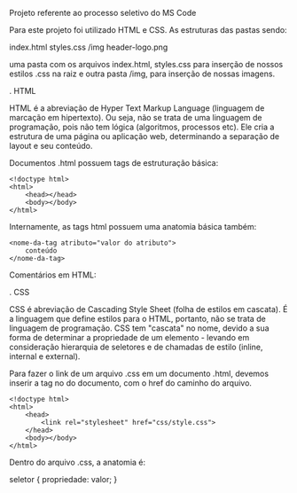 Projeto referente ao processo seletivo do MS Code

Para este projeto foi utilizado HTML e CSS. As estruturas das pastas sendo:

index.html
styles.css
/img
    header-logo.png

uma pasta com os arquivos index.html, styles.css para inserção de nossos estilos .css na raiz e outra pasta /img, para inserção de nossas imagens.

. HTML

HTML é a abreviação de Hyper Text Markup Language (linguagem de marcação em hipertexto). Ou seja, não se trata de uma linguagem de programação, pois não tem lógica (algoritmos, processos etc). Ele cria a estrutura de uma página ou aplicação web, determinando a separação de layout e seu conteúdo.

Documentos .html possuem tags de estruturação básica:

```
<!doctype html>
<html>
    <head></head>
    <body></body>
</html>
```

Internamente, as tags html possuem uma anatomia básica também:

```
<nome-da-tag atributo="valor do atributo">
    conteúdo
</nome-da-tag>
```

Comentários em HTML:

<!-- Isso é um comentário. Comentários em qualquer linguagem são pedaços de código que são ignorados na renderização (na leitura do computador), mas são úteis para entedimento humano -->

. CSS

CSS é abreviação de Cascading Style Sheet (folha de estilos em cascata). É a linguagem que define estilos para o HTML, portanto, não se trata de linguagem de programação. CSS tem "cascata" no nome, devido a sua forma de determinar a propriedade de um elemento - levando em consideração hierarquia de seletores e de chamadas de estilo (inline, internal e external).

Para fazer o link de um arquivo .css em um documento .html, devemos inserir a tag <link> no <head> do documento, com o href do caminho do arquivo.
    
```
<!doctype html>
<html>
    <head>
        <link rel="stylesheet" href="css/style.css">
    </head>
    <body></body>
</html>
```
    
Dentro do arquivo .css, a anatomia é:

seletor {
    propriedade: valor;
}



